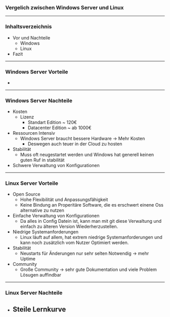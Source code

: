 ### Vergelich zwischen Windows Server und Linux 

---
### Inhaltsverzeichnis

- Vor und Nachteile
	- Windows
	- Linux
- Fazit
---

### Windows Server Vorteile

- 
---
### Windows Server Nachteile
- Kosten 
	- Lizenz
		- Standart Edition ~ 120€
		- Datacenter Edition ~ ab 1000€ 
- Ressourcen Intensiv
	- Windows Server braucht bessere Hardware → Mehr Kosten
		- Deswegen auch teuer in der Cloud zu hosten
- Stabilität
	- Muss oft neugestartet werden und Windows hat generell keinen guten Ruf in stabilität
-	Schwere Verwaltung von Konfigurationen
---
### Linux Server Vorteile
- Open Source
	- Hohe Flexibilität und Anpassungsfähigkeit
	- Keine Bindung an Properitäre Software, die es erschwert einene Oss alternative zu nutzen
- Einfache Verwaltung von Konfigurationen
	- Da alles in Config Datein ist, kann man mit git diese Verwaltung und einfach zu älteren Version Wiederherzustellen. 
- Niedrige Systemanforderungen
	- Linux läuft auf allem, hat extrem niedrige Systemanforderungen und kann noch zusätzlich vom Nutzer Optimiert werden.
- Stabilität
	- Neustarts für Änderungen nur sehr selten Notwendig → mehr Uptime
- Community
	- Große Community → sehr gute Dokumentation und viele Problem Lösugen auffindbar
---
### Linux Server Nachteile
- Steile Lernkurve 
	- 